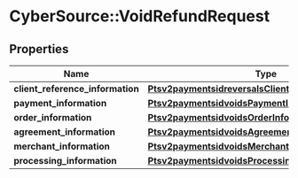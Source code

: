 # CyberSource::VoidRefundRequest

## Properties
Name | Type | Description | Notes
------------ | ------------- | ------------- | -------------
**client_reference_information** | [**Ptsv2paymentsidreversalsClientReferenceInformation**](Ptsv2paymentsidreversalsClientReferenceInformation.md) |  | [optional] 
**payment_information** | [**Ptsv2paymentsidvoidsPaymentInformation**](Ptsv2paymentsidvoidsPaymentInformation.md) |  | [optional] 
**order_information** | [**Ptsv2paymentsidvoidsOrderInformation**](Ptsv2paymentsidvoidsOrderInformation.md) |  | [optional] 
**agreement_information** | [**Ptsv2paymentsidvoidsAgreementInformation**](Ptsv2paymentsidvoidsAgreementInformation.md) |  | [optional] 
**merchant_information** | [**Ptsv2paymentsidvoidsMerchantInformation**](Ptsv2paymentsidvoidsMerchantInformation.md) |  | [optional] 
**processing_information** | [**Ptsv2paymentsidvoidsProcessingInformation**](Ptsv2paymentsidvoidsProcessingInformation.md) |  | [optional] 


